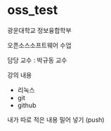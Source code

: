 # oss_test

광운대학교 정보융합학부

오픈소스소프트웨어 수업

담당 교수 : 박규동 교수

강의 내용
 - 리눅스
 - git
 - github

내가 따로 적은 내용 밀어 넣기 (push)
